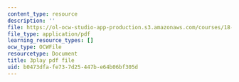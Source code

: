 ```yaml
---
content_type: resource
description: ''
file: https://ol-ocw-studio-app-production.s3.amazonaws.com/courses/18-01sc-single-variable-calculus-fall-2010/b0473dfafe737d25447be64b06bf305d_BGE3wb7H2PA.pdf
file_type: application/pdf
learning_resource_types: []
ocw_type: OCWFile
resourcetype: Document
title: 3play pdf file
uid: b0473dfa-fe73-7d25-447b-e64b06bf305d
---
```

